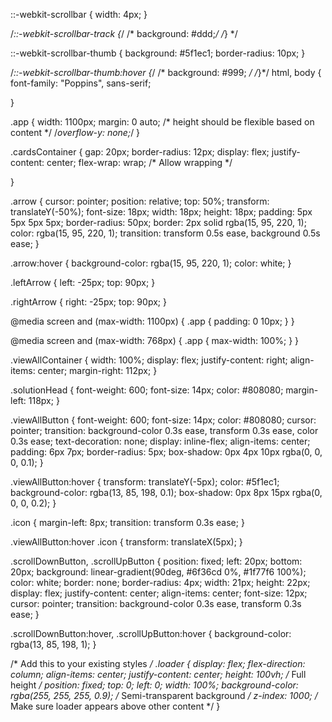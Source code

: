 ::-webkit-scrollbar {
  width: 4px;
}

/*::-webkit-scrollbar-track {*/
/*  background: #ddd;*/
/*} */

::-webkit-scrollbar-thumb {
  background: #5f1ec1; 
  border-radius: 10px;
}

/*::-webkit-scrollbar-thumb:hover {*/
/*  background: #999; */
/*}*/
html, body {
  font-family: "Poppins", sans-serif;
  
}

.app {
  width: 1100px;
  margin: 0 auto;
  /* height should be flexible based on content */
  /*overflow-y: none;*/
}

.cardsContainer {
  gap: 20px;
  border-radius: 12px;
  display: flex;
  justify-content: center;
  flex-wrap: wrap; /* Allow wrapping */
  
}

.arrow {
  cursor: pointer;
  position: relative;
  top: 50%;
  transform: translateY(-50%);
  font-size: 18px;
  width: 18px;
  height: 18px;
  padding: 5px 5px 5px 5px;
  border-radius: 50px;
  border: 2px solid rgba(15, 95, 220, 1);
  color: rgba(15, 95, 220, 1);
  transition: transform 0.5s ease, background 0.5s ease;
}

.arrow:hover {
  background-color: rgba(15, 95, 220, 1);
  color: white;
}

.leftArrow {
  left: -25px;
  top: 90px;
}

.rightArrow {
  right: -25px;
  top: 90px;
}

@media screen and (max-width: 1100px) {
  .app {
    padding: 0 10px;
  }
}

@media screen and (max-width: 768px) {
  .app {
    max-width: 100%;
  }
}

.viewAllContainer {
  width: 100%;
  display: flex;
  justify-content: right;
  align-items: center;
  margin-right: 112px;
}

.solutionHead {
  font-weight: 600;
  font-size: 14px;
  color: #808080;
  margin-left: 118px;
}

.viewAllButton {
  font-weight: 600;
  font-size: 14px;
  color: #808080;
  cursor: pointer;
  transition: background-color 0.3s ease, transform 0.3s ease, color 0.3s ease;
  text-decoration: none;
  display: inline-flex;
  align-items: center;
  padding: 6px 7px;
  border-radius: 5px;
  box-shadow: 0px 4px 10px rgba(0, 0, 0, 0.1);
}

.viewAllButton:hover {
  transform: translateY(-5px);
  color: #5f1ec1;
  background-color: rgba(13, 85, 198, 0.1);
  box-shadow: 0px 8px 15px rgba(0, 0, 0, 0.2);
}

.icon {
  margin-left: 8px;
  transition: transform 0.3s ease;
}

.viewAllButton:hover .icon {
  transform: translateX(5px);
}

.scrollDownButton,
.scrollUpButton {
  position: fixed;
  left: 20px;
  bottom: 20px;
  background: linear-gradient(90deg, #6f36cd 0%, #1f77f6 100%);
  color: white;
  border: none;
  border-radius: 4px;
  width: 21px;
  height: 22px;
  display: flex;
  justify-content: center;
  align-items: center;
  font-size: 12px;
  cursor: pointer;
  transition: background-color 0.3s ease, transform 0.3s ease;
}

.scrollDownButton:hover, .scrollUpButton:hover {
  background-color: rgba(13, 85, 198, 1);
}

/* Add this to your existing styles */
.loader {
  display: flex;
  flex-direction: column;
  align-items: center;
  justify-content: center;
  height: 100vh; /* Full height */
  position: fixed;
  top: 0;
  left: 0;
  width: 100%;
  background-color: rgba(255, 255, 255, 0.9); /* Semi-transparent background */
  z-index: 1000; /* Make sure loader appears above other content */
}
